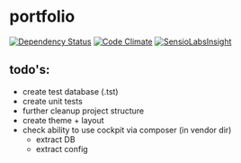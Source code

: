portfolio
=========
[![Dependency Status](http://img.shields.io/gemnasium/quietkillah/portfolio.svg?style=flat)](https://gemnasium.com/quietkillah/portfolio) [![Code Climate](http://img.shields.io/codeclimate/github/quietkillah/portfolio.svg?style=flat)](https://codeclimate.com/github/quietkillah/portfolio) [![SensioLabsInsight](https://insight.sensiolabs.com/projects/a99d0751-44ed-4793-a885-0469ae00d1de/mini.png)](https://insight.sensiolabs.com/projects/a99d0751-44ed-4793-a885-0469ae00d1de)


todo's:
-------
* create test database (.tst)
* create unit tests
* further cleanup project structure
* create theme + layout
* check ability to use cockpit via composer (in vendor dir)
    * extract DB
    * extract config
